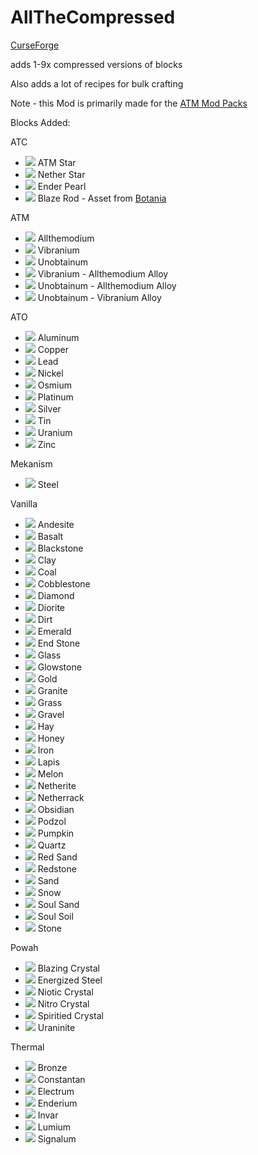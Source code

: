 # AllTheCompressed

[CurseForge](https://www.curseforge.com/minecraft/mc-mods/allthecompressed)

adds 1-9x compressed versions of blocks

Also adds a lot of recipes for bulk crafting

Note - this Mod is primarily made for the [ATM Mod Packs](https://github.com/AllTheMods)

Blocks Added:

ATC

- ![](https://github.com/Pdiddy973/AllTheCompressed/blob/1.16/images/atm_star_block.png) ATM Star
- ![](https://github.com/Pdiddy973/AllTheCompressed/blob/1.16/images/nether_star_block.png) Nether Star
- ![](https://github.com/Pdiddy973/AllTheCompressed/blob/1.16/images/ender_pearl_block.png) Ender Pearl
- ![](https://github.com/Pdiddy973/AllTheCompressed/blob/1.16/images/blaze_rod_block.png) Blaze Rod - Asset from [Botania](https://www.curseforge.com/minecraft/mc-mods/botania)

ATM

- ![](https://github.com/Pdiddy973/AllTheCompressed/blob/1.16/images/allthemodium_block.png) Allthemodium
- ![](https://github.com/Pdiddy973/AllTheCompressed/blob/1.16/images/vibranium_block.png) Vibranium
- ![](https://github.com/Pdiddy973/AllTheCompressed/blob/1.16/images/unobtainium_block.png) Unobtainum
- ![](https://github.com/Pdiddy973/AllTheCompressed/blob/1.16/images/va_alloy_block.png) Vibranium - Allthemodium Alloy
- ![](https://github.com/Pdiddy973/AllTheCompressed/blob/1.16/images/ua_alloy_block.png) Unobtainum - Allthemodium Alloy
- ![](https://github.com/Pdiddy973/AllTheCompressed/blob/1.16/images/uv_alloy_block.png) Unobtainum - Vibranium Alloy

ATO

- ![](https://github.com/Pdiddy973/AllTheCompressed/blob/1.16/images/aluminum_block.png) Aluminum
- ![](https://github.com/Pdiddy973/AllTheCompressed/blob/1.16/images/copper_block.png) Copper
- ![](https://github.com/Pdiddy973/AllTheCompressed/blob/1.16/images/lead_block.png) Lead
- ![](https://github.com/Pdiddy973/AllTheCompressed/blob/1.16/images/nickel_block.png) Nickel
- ![](https://github.com/Pdiddy973/AllTheCompressed/blob/1.16/images/osmium_block.png) Osmium
- ![](https://github.com/Pdiddy973/AllTheCompressed/blob/1.16/images/platinum_block.png) Platinum
- ![](https://github.com/Pdiddy973/AllTheCompressed/blob/1.16/images/silver_block.png) Silver
- ![](https://github.com/Pdiddy973/AllTheCompressed/blob/1.16/images/tin_block.png) Tin
- ![](https://github.com/Pdiddy973/AllTheCompressed/blob/1.16/images/uranium_block.png) Uranium
- ![](https://github.com/Pdiddy973/AllTheCompressed/blob/1.16/images/zinc_block.png) Zinc

Mekanism

- ![](https://github.com/Pdiddy973/AllTheCompressed/blob/1.16/images/steel_block.png) Steel

Vanilla

- ![](https://github.com/Pdiddy973/AllTheCompressed/blob/1.17/images/andesite.png) Andesite
- ![](https://github.com/Pdiddy973/AllTheCompressed/blob/1.17/images/basalt.png) Basalt
- ![](https://github.com/Pdiddy973/AllTheCompressed/blob/1.17/images/blackstone.png) Blackstone
- ![](https://github.com/Pdiddy973/AllTheCompressed/blob/1.17/images/clay.png) Clay
- ![](https://github.com/Pdiddy973/AllTheCompressed/blob/1.17/images/coal_block.png) Coal
- ![](https://github.com/Pdiddy973/AllTheCompressed/blob/1.17/images/cobblestone.png) Cobblestone
- ![](https://github.com/Pdiddy973/AllTheCompressed/blob/1.17/images/diamond_block.png) Diamond
- ![](https://github.com/Pdiddy973/AllTheCompressed/blob/1.17/images/diorite.png) Diorite
- ![](https://github.com/Pdiddy973/AllTheCompressed/blob/1.17/images/dirt.png) Dirt
- ![](https://github.com/Pdiddy973/AllTheCompressed/blob/1.17/images/emerald_block.png) Emerald
- ![](https://github.com/Pdiddy973/AllTheCompressed/blob/1.17/images/end_stone.png) End Stone
- ![](https://github.com/Pdiddy973/AllTheCompressed/blob/1.17/images/glass.png) Glass
- ![](https://github.com/Pdiddy973/AllTheCompressed/blob/1.17/images/glowstone.png) Glowstone
- ![](https://github.com/Pdiddy973/AllTheCompressed/blob/1.17/images/gold_block.png) Gold
- ![](https://github.com/Pdiddy973/AllTheCompressed/blob/1.17/images/granite.png) Granite
- ![](https://github.com/Pdiddy973/AllTheCompressed/blob/1.17/images/grass.png) Grass
- ![](https://github.com/Pdiddy973/AllTheCompressed/blob/1.17/images/gravel.png) Gravel
- ![](https://github.com/Pdiddy973/AllTheCompressed/blob/1.17/images/hay.png) Hay
- ![](https://github.com/Pdiddy973/AllTheCompressed/blob/1.17/images/honey_block.png) Honey
- ![](https://github.com/Pdiddy973/AllTheCompressed/blob/1.17/images/iron_block.png) Iron
- ![](https://github.com/Pdiddy973/AllTheCompressed/blob/1.17/images/lapis.png) Lapis
- ![](https://github.com/Pdiddy973/AllTheCompressed/blob/1.17/images/melon.png) Melon
- ![](https://github.com/Pdiddy973/AllTheCompressed/blob/1.17/images/netherite_block.png) Netherite
- ![](https://github.com/Pdiddy973/AllTheCompressed/blob/1.17/images/netherrack.png) Netherrack
- ![](https://github.com/Pdiddy973/AllTheCompressed/blob/1.17/images/obsidian.png) Obsidian
- ![](https://github.com/Pdiddy973/AllTheCompressed/blob/1.17/images/podzol.png) Podzol
- ![](https://github.com/Pdiddy973/AllTheCompressed/blob/1.17/images/pumpkin.png) Pumpkin
- ![](https://github.com/Pdiddy973/AllTheCompressed/blob/1.17/images/quartz_block.png) Quartz
- ![](https://github.com/Pdiddy973/AllTheCompressed/blob/1.17/images/red_sand.png) Red Sand
- ![](https://github.com/Pdiddy973/AllTheCompressed/blob/1.17/images/redstone_block.png) Redstone
- ![](https://github.com/Pdiddy973/AllTheCompressed/blob/1.17/images/sand.png) Sand
- ![](https://github.com/Pdiddy973/AllTheCompressed/blob/1.17/images/snow.png) Snow
- ![](https://github.com/Pdiddy973/AllTheCompressed/blob/1.17/images/soul_sand.png) Soul Sand
- ![](https://github.com/Pdiddy973/AllTheCompressed/blob/1.17/images/soul_soil.png) Soul Soil
- ![](https://github.com/Pdiddy973/AllTheCompressed/blob/1.17/images/stone.png) Stone

Powah

- ![](https://github.com/Pdiddy973/AllTheCompressed/blob/1.16/images/blazing_crystal_block.png) Blazing Crystal
- ![](https://github.com/Pdiddy973/AllTheCompressed/blob/1.16/images/energized_steel_block.png) Energized Steel
- ![](https://github.com/Pdiddy973/AllTheCompressed/blob/1.16/images/niotic_crystal_block.png) Niotic Crystal
- ![](https://github.com/Pdiddy973/AllTheCompressed/blob/1.16/images/nitro_crystal_block.png) Nitro Crystal
- ![](https://github.com/Pdiddy973/AllTheCompressed/blob/1.16/images/spirited_crystal_block.png) Spiritied Crystal
- ![](https://github.com/Pdiddy973/AllTheCompressed/blob/1.16/images/uraninite_block.png) Uraninite

Thermal

- ![](https://github.com/Pdiddy973/AllTheCompressed/blob/1.16/images/bronze_block.png) Bronze
- ![](https://github.com/Pdiddy973/AllTheCompressed/blob/1.16/images/constantan_block.png) Constantan
- ![](https://github.com/Pdiddy973/AllTheCompressed/blob/1.16/images/electrum_block.png) Electrum
- ![](https://github.com/Pdiddy973/AllTheCompressed/blob/1.16/images/enderium_block.png) Enderium
- ![](https://github.com/Pdiddy973/AllTheCompressed/blob/1.16/images/invar_block.png) Invar
- ![](https://github.com/Pdiddy973/AllTheCompressed/blob/1.16/images/lumium_block.png) Lumium
- ![](https://github.com/Pdiddy973/AllTheCompressed/blob/1.16/images/signalum_block.png) Signalum
